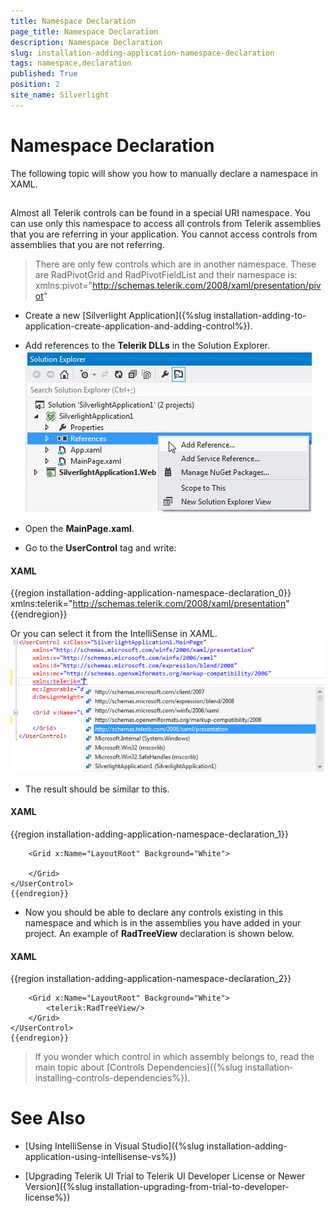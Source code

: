 ```yaml
---
title: Namespace Declaration
page_title: Namespace Declaration
description: Namespace Declaration
slug: installation-adding-application-namespace-declaration
tags: namespace,declaration
published: True
position: 2
site_name: Silverlight
---
```


# Namespace Declaration



The following topic will show you how to manually declare a namespace in XAML.

## 

Almost all Telerik controls can be found in a special URI namespace. You can use only this namespace to access all controls from Telerik assemblies that you
        	are referring in your application. You cannot access controls from assemblies that you are not referring.
        

>There are only few controls which are in another namespace. These are RadPivotGrid and RadPivotFieldList and their namespace is:
        		xmlns:pivot="http://schemas.telerik.com/2008/xaml/presentation/pivot"
        	

* Create a new [Silverlight Application]({%slug installation-adding-to-application-create-application-and-adding-control%}).
          	

* Add references to the __Telerik DLLs__ in the Solution Explorer.
          	![Common Installing Namespace Declaration 011](images/Common_InstallingNamespaceDeclaration_011.png)

* Open the __MainPage.xaml__.
          	

* Go to the __UserControl__ tag and write:
          	

#### __XAML__

{{region installation-adding-application-namespace-declaration_0}}
	xmlns:telerik="http://schemas.telerik.com/2008/xaml/presentation"
	{{endregion}}



Or you can select it from the IntelliSense in XAML.![Common Installing Namespace Declaration 012](images/Common_InstallingNamespaceDeclaration_012.png)

* The result should be similar to this.

#### __XAML__

{{region installation-adding-application-namespace-declaration_1}}
	<UserControl x:Class="SilverlightApplication1.MainPage"
	    xmlns="http://schemas.microsoft.com/winfx/2006/xaml/presentation"
	    xmlns:x="http://schemas.microsoft.com/winfx/2006/xaml"
	    xmlns:d="http://schemas.microsoft.com/expression/blend/2008"
	    xmlns:mc="http://schemas.openxmlformats.org/markup-compatibility/2006"
	    xmlns:telerik="http://schemas.telerik.com/2008/xaml/presentation"
	    mc:Ignorable="d"
	    d:DesignHeight="300" d:DesignWidth="400">
	
	    <Grid x:Name="LayoutRoot" Background="White">
	        
	    </Grid>
	</UserControl>
	{{endregion}}



* Now you should be able to declare any controls existing in this namespace and which is in the assemblies you have added in your project. An example of __RadTreeView__ declaration is shown below.

#### __XAML__

{{region installation-adding-application-namespace-declaration_2}}
	<UserControl x:Class="SilverlightApplication1.MainPage"
	    xmlns="http://schemas.microsoft.com/winfx/2006/xaml/presentation"
	    xmlns:x="http://schemas.microsoft.com/winfx/2006/xaml"
	    xmlns:d="http://schemas.microsoft.com/expression/blend/2008"
	    xmlns:mc="http://schemas.openxmlformats.org/markup-compatibility/2006"
	    xmlns:telerik="http://schemas.telerik.com/2008/xaml/presentation"
	    mc:Ignorable="d"
	    d:DesignHeight="300" d:DesignWidth="400">
	    
	    <Grid x:Name="LayoutRoot" Background="White">
	        <telerik:RadTreeView/>
	    </Grid>
	</UserControl>
	{{endregion}}



>If you wonder which control in which assembly belongs to, read the main topic about [Controls Dependencies]({%slug installation-installing-controls-dependencies%}).

# See Also

 * [Using IntelliSense in Visual Studio]({%slug installation-adding-application-using-intellisense-vs%})

 * [Upgrading Telerik UI Trial to Telerik UI Developer License or Newer Version]({%slug installation-upgrading-from-trial-to-developer-license%})
